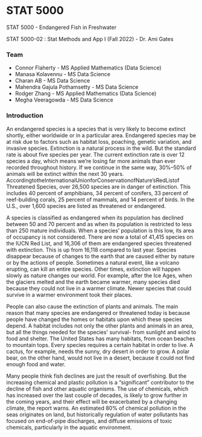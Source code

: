# STAT 5000
STAT 5000 - Endangered Fish in Freshwater

STAT 5000-02 : Stat Methods and App I (Fall 2022) - Dr. Ami Gates

### Team
  - Connor Flaherty - MS Applied Mathematics (Data Science) 
  - Manasa Kolavennu - MS Data Science
  - Charan AB - MS Data Science
  - Mahendra Gajula Pothamsetty - MS Data Science
  - Rodger Zhang - MS Applied Mathematics (Data Science) 
  - Megha Veeragowda - MS Data Science
   
### Introduction
   An endangered species is a species that is very likely to become extinct shortly, either worldwide or in a particular area. Endangered species may be at risk due to factors such as habitat loss, poaching, genetic variation, and invasive species.
Extinction is a natural process in the wild. But the standard rate is about five species per year. The current extinction rate is over 12 species a day, which means we’re losing far more animals than ever recorded throughout history. If we continue in the same way, 30%–50% of animals will be extinct within the next 30 years. AccordingtotheInternationalUnionforConservationofNature’sRedListof Threatened Species, over 26,500 species are in danger of extinction. This includes 40 percent of amphibians, 34 percent of conifers, 33 percent of reef-building corals, 25 percent of mammals, and 14 percent of birds. In the U.S., over 1,600 species are listed as threatened or endangered.

   A species is classified as endangered when its population has declined between 50 and 70 percent and as when its population is restricted to less than 250 mature individuals. When a species’ population is this low, its area of occupancy is not considered. There are now a total of 41,415 species on the IUCN Red List, and 16,306 of them are endangered species threatened with extinction. This is up from 16,118 compared to last year.
Species disappear because of changes to the earth that are caused either by nature or by the actions of people. Sometimes a natural event, like a volcano erupting, can kill an entire species. Other times, extinction will happen slowly as nature changes our world. For example, after the Ice Ages, when the glaciers melted and the earth became warmer, many species died because they could not live in a warmer climate. Newer species that could survive in a warmer environment took their places.

   People can also cause the extinction of plants and animals. The main reason that many species are endangered or threatened today is because people have changed the homes or habitats upon which these species depend. A habitat includes not only the other plants and animals in an area, but all the things needed for the species' survival- from sunlight and wind to food and shelter. The United States has many habitats, from ocean beaches to mountain tops. Every species requires a certain habitat in order to live. A cactus, for example, needs the sunny, dry desert in order to grow. A polar bear, on the other hand, would not live in a desert, because it could not find enough food and water.
   
   Many people think fish declines are just the result of overfishing. But the increasing chemical and plastic pollution is a “significant” contributor to the decline of fish and other aquatic organisms. The use of chemicals, which has increased over the last couple of decades, is likely to grow further in the coming years, and their effect will be exacerbated by a changing climate, the report warns. An estimated 80% of chemical pollution in the seas originates on land, but historically regulation of water pollutants has focused on end-of-pipe discharges, and diffuse emissions of toxic chemicals, particularly in the aquatic environment.
